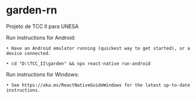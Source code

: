 # garden-rn
Projeto de TCC II para UNESA

Run instructions for Android:

    • Have an Android emulator running (quickest way to get started), or a device connected.

    • cd "D:\TCC_II\garden" && npx react-native run-android

Run instructions for Windows:

    • See https://aka.ms/ReactNativeGuideWindows for the latest up-to-date instructions.
